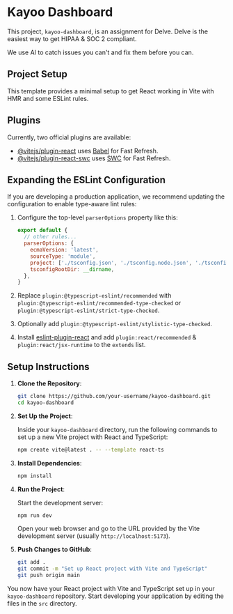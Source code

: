 # Kayoo Dashboard

This project, `kayoo-dashboard`, is an assignment for Delve. Delve is the easiest way to get HIPAA & SOC 2 compliant.

We use AI to catch issues you can't and fix them before you can.

## Project Setup

This template provides a minimal setup to get React working in Vite with HMR and some ESLint rules.

## Plugins

Currently, two official plugins are available:

- [@vitejs/plugin-react](https://github.com/vitejs/vite-plugin-react/blob/main/packages/plugin-react/README.md) uses [Babel](https://babeljs.io/) for Fast Refresh.
- [@vitejs/plugin-react-swc](https://github.com/vitejs/vite-plugin-react-swc) uses [SWC](https://swc.rs/) for Fast Refresh.

## Expanding the ESLint Configuration

If you are developing a production application, we recommend updating the configuration to enable type-aware lint rules:

1. Configure the top-level `parserOptions` property like this:

    ```js
    export default {
      // other rules...
      parserOptions: {
        ecmaVersion: 'latest',
        sourceType: 'module',
        project: ['./tsconfig.json', './tsconfig.node.json', './tsconfig.app.json'],
        tsconfigRootDir: __dirname,
      },
    }
    ```

2. Replace `plugin:@typescript-eslint/recommended` with `plugin:@typescript-eslint/recommended-type-checked` or `plugin:@typescript-eslint/strict-type-checked`.

3. Optionally add `plugin:@typescript-eslint/stylistic-type-checked`.

4. Install [eslint-plugin-react](https://github.com/jsx-eslint/eslint-plugin-react) and add `plugin:react/recommended` & `plugin:react/jsx-runtime` to the `extends` list.

## Setup Instructions

1. **Clone the Repository**:

    ```bash
    git clone https://github.com/your-username/kayoo-dashboard.git
    cd kayoo-dashboard
    ```

2. **Set Up the Project**:

    Inside your `kayoo-dashboard` directory, run the following commands to set up a new Vite project with React and TypeScript:

    ```bash
    npm create vite@latest . -- --template react-ts
    ```

3. **Install Dependencies**:

    ```bash
    npm install
    ```

4. **Run the Project**:

    Start the development server:

    ```bash
    npm run dev
    ```

    Open your web browser and go to the URL provided by the Vite development server (usually `http://localhost:5173`).

5. **Push Changes to GitHub**:

    ```bash
    git add .
    git commit -m "Set up React project with Vite and TypeScript"
    git push origin main
    ```

You now have your React project with Vite and TypeScript set up in your `kayoo-dashboard` repository. Start developing your application by editing the files in the `src` directory.
